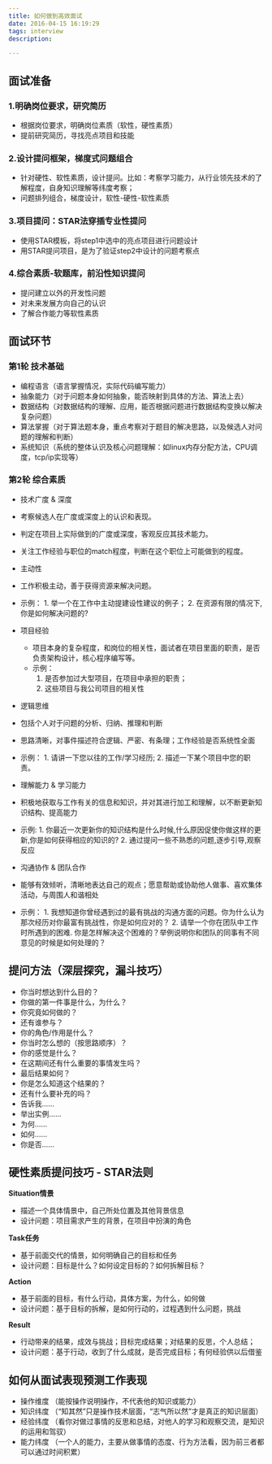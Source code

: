 ```yaml
---
title: 如何做到高效面试
date: 2016-04-15 16:19:29
tags: interview
description: 

---
```


## 面试准备

### 1.明确岗位要求，研究简历

- 根据岗位要求，明确岗位素质（软性，硬性素质）
- 提前研究简历，寻找亮点项目和技能


### 2.设计提问框架，梯度式问题组合

- 针对硬性、软性素质，设计提问。比如：考察学习能力，从行业领先技术的了解程度，自身知识理解等纬度考察；
- 问题排列组合，梯度设计，软性-硬性-软性素质

### 3.项目提问：STAR法穿插专业性提问

- 使用STAR模板，将step1中选中的亮点项目进行问题设计
- 用STAR提问项目，是为了验证step2中设计的问题考察点

### 4.综合素质-软题库，前沿性知识提问

- 提问建立以外的开发性问题
- 对未来发展方向自己的认识
- 了解合作能力等软性素质


## 面试环节

### 第1轮  技术基础

- 编程语言（语言掌握情况，实际代码编写能力）
- 抽象能力（对于问题本身如何抽象，能否映射到具体的方法、算法上去）
- 数据结构（对数据结构的理解、应用，能否根据问题进行数据结构变换以解决复杂问题）
- 算法掌握（对于算法题本身，重点考察对于题目的解决思路，以及候选人对问题的理解和判断）
- 系统知识（系统的整体认识及核心问题理解：如linux内存分配方法，CPU调度，tcp/ip实现等）


### 第2轮  综合素质

- 技术广度 & 深度
 - 考察候选人在广度或深度上的认识和表现。
 - 判定在项目上实际做到的广度或深度，客观反应其技术能力。
 - 关注工作经验与职位的match程度，判断在这个职位上可能做到的程度。
 
- 主动性
 - 工作积极主动，善于获得资源来解决问题。
 - 示例：
 		1. 举一个在工作中主动提建设性建议的例子；
 		2. 在资源有限的情况下,你是如何解决问题的?

- 项目经验
	- 项目本身的复杂程度，和岗位的相关性，面试者在项目里面的职责，是否负责架构设计，核心程序编写等。
	- 示例：
		1. 是否参加过大型项目，在项目中承担的职责；
		2. 这些项目与我公司项目的相关性
- 逻辑思维
 - 包括个人对于问题的分析、归纳、推理和判断
 - 思路清晰，对事件描述符合逻辑、严密、有条理；工作经验是否系统性全面
 - 示例：
 		1. 请讲一下您以往的工作/学习经历; 
 		2. 描述一下某个项目中您的职责。

- 理解能力 & 学习能力
 - 积极地获取与工作有关的信息和知识，并对其进行加工和理解，以不断更新知识结构、提高能力
 - 示例: 
 		1. 你最近一次更新你的知识结构是什么时候,什么原因促使你做这样的更新,你是如何获得相应的知识的? 
 		2. 通过提问一些不熟悉的问题,逐步引导,观察反应
 
- 沟通协作 & 团队合作
 - 能够有效倾听，清晰地表达自己的观点；愿意帮助或协助他人做事、喜欢集体活动，与周围人和谐相处
 - 示例：
   		1. 我想知道你曾经遇到过的最有挑战的沟通方面的问题。你为什么认为那次经历对你最富有挑战性，你是如何应对的？
  		2. 请举一个你在团队中工作时所遇到的困难. 你是怎样解决这个困难的？举例说明你和团队的同事有不同意见的时候是如何处理的？


## 提问方法（深层探究，漏斗技巧）

- 你当时想达到什么目的？
- 你做的第一件事是什么，为什么？
- 你究竟如何做的？
- 还有谁参与？
- 你的角色/作用是什么？
- 你当时怎么想的（按思路顺序）？
- 你的感觉是什么？
- 在这期间还有什么重要的事情发生吗？
- 最后结果如何？
- 你是怎么知道这个结果的？
- 还有什么要补充的吗？
- 告诉我……
- 举出实例……
- 为何……
- 如何……
- 你是否……

## 硬性素质提问技巧 - STAR法则
**Situation情景**

- 描述一个具体情景中，自己所处位置及其他背景信息
- 设计问题：项目需求产生的背景，在项目中扮演的角色

**Task任务**

- 基于前面交代的情景，如何明确自己的目标和任务
- 设计问题：目标是什么？如何设定目标的？如何拆解目标？

**Action**

- 基于前面的目标，有什么行动，具体方案，为什么，如何做
- 设计问题：基于目标的拆解，是如何行动的，过程遇到什么问题，挑战

**Result**

- 行动带来的结果，成效与挑战；目标完成结果；对结果的反思，个人总结；
- 设计问题：基于行动，收到了什么成就，是否完成目标；有何经验供以后借鉴

## 如何从面试表现预测工作表现

- 操作维度 （能按操作说明操作，不代表他的知识或能力）
- 知识纬度 （“知其然”只是操作技术层面，“志气所以然”才是真正的知识层面）
- 经验纬度 （看你对做过事情的反思和总结，对他人的学习和观察交流，是知识的运用和驾驭）
- 能力纬度 （一个人的能力，主要从做事情的态度、行为方法看，因为前三者都可以通过时间积累）



